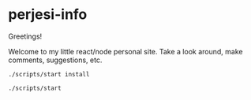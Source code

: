 # perjesi-info
Greetings!

Welcome to my little react/node personal site. Take a look around, make comments, suggestions, etc. 

`./scripts/start install`

`./scripts/start`
